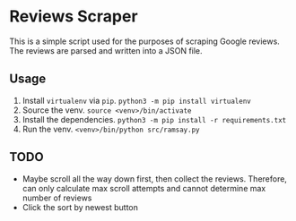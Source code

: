 # Reviews Scraper
This is a simple script used for the purposes of scraping Google reviews. The reviews are parsed and written into
a JSON file.

Usage
-----
1. Install `virtualenv` via `pip`. `python3 -m pip install virtualenv`
2. Source the venv. `source <venv>/bin/activate`
3. Install the dependencies. `python3 -m pip install -r requirements.txt`
4. Run the venv. `<venv>/bin/python src/ramsay.py`

TODO
-----
* Maybe scroll all the way down first, then collect the reviews. Therefore, can only calculate
  max scroll attempts and cannot determine max number of reviews
* Click the sort by newest button
